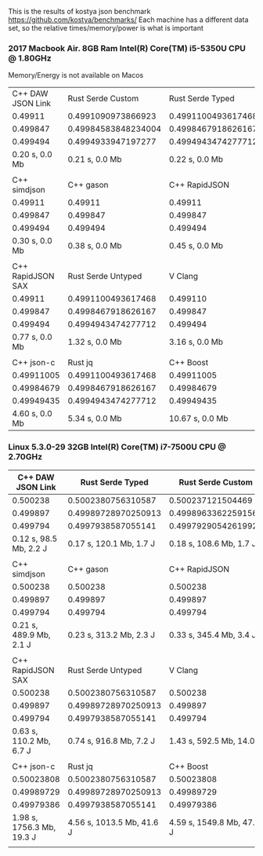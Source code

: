 This is the results of kostya json benchmark
https://github.com/kostya/benchmarks/
Each machine has a different data set, so the relative times/memory/power is what is important

### 2017 Macbook Air. 8GB Ram Intel(R) Core(TM) i5-5350U CPU @ 1.80GHz
Memory/Energy is not available on Macos

|                  |                   |                  |
|------------------|-------------------|------------------|
|C++ DAW JSON Link |Rust Serde Custom  |Rust Serde Typed  |
|0.49911           |0.4991090973866923 |0.4991100493617468|
|0.499847          |0.49984583848234004|0.4998467918626167|                    
|0.499494          |0.4994933947197277 |0.4994943474277712|                   
|0.20 s, 0.0 Mb    |0.21 s, 0.0 Mb     |0.22 s, 0.0 Mb    |
| | | |
|C++ simdjson  | C++ gason     |C++ RapidJSON |
|0.49911       | 0.49911       |0.49911       |
|0.499847      | 0.499847      |0.499847      |
|0.499494      | 0.499494      |0.499494      |
|0.30 s, 0.0 Mb| 0.38 s, 0.0 Mb|0.45 s, 0.0 Mb|
| | | |
|C++ RapidJSON SAX|Rust Serde Untyped|V Clang       |
|0.49911          |0.4991100493617468|0.499110      |
|0.499847         |0.4998467918626167|0.499847      |
|0.499494         |0.4994943474277712|0.499494      |
|0.77 s, 0.0 Mb   |1.32 s, 0.0 Mb    |3.16 s, 0.0 Mb|
| | | |
|C++ json-c    |Rust jq           |C++ Boost      |
|0.49911005    |0.4991100493617468|0.49911005     |
|0.49984679    |0.4998467918626167|0.49984679     |
|0.49949435    |0.4994943474277712|0.49949435     |
|4.60 s, 0.0 Mb|5.34 s, 0.0 Mb    |10.67 s, 0.0 Mb|

### Linux 5.3.0-29 32GB Intel(R) Core(TM) i7-7500U CPU @ 2.70GHz

|C++ DAW JSON Link      |Rust Serde Typed       |Rust Serde Custom      |
|-----------------------|-----------------------|-----------------------|
|0.500238               |0.5002380756310587     |0.500237121504469      |
|0.499897               |0.49989728970250913    |0.49989633622591567    |
|0.499794               |0.4997938587055141     |0.49979290542619925    |
|0.12 s, 98.5 Mb, 2.2 J |0.17 s, 120.1 Mb, 1.7 J|0.18 s, 108.6 Mb, 1.7 J|
| | | |
|C++ simdjson           |C++ gason              |C++ RapidJSON          |
|0.500238               |0.500238               |0.500238               |
|0.499897               |0.499897               |0.499897               |
|0.499794               |0.499794               |0.499794               |
|0.21 s, 489.9 Mb, 2.1 J|0.23 s, 313.2 Mb, 2.3 J|0.33 s, 345.4 Mb, 3.4 J|
| | | |                         
|C++ RapidJSON SAX      |Rust Serde Untyped     |V Clang                 |
|0.500238               |0.5002380756310587     |0.500238                |
|0.499897               |0.49989728970250913    |0.499897                |
|0.499794               |0.4997938587055141     |0.499794                |
|0.63 s, 110.2 Mb, 6.7 J|0.74 s, 916.8 Mb, 7.2 J|1.43 s, 592.5 Mb, 14.0 J|
| | | |
|C++ json-c               |Rust jq                  |C++ Boost                |
|0.50023808               |0.5002380756310587       |0.50023808               |
|0.49989729               |0.49989728970250913      |0.49989729               |
|0.49979386               |0.4997938587055141       |0.49979386               |
|1.98 s, 1756.3 Mb, 19.3 J|4.56 s, 1013.5 Mb, 41.6 J|4.59 s, 1549.8 Mb, 47.4 J|
| | | |


